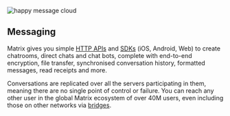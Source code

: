 <div>

![happy message cloud](assets/basic_elaboration_message_happy.svg)

## Messaging

</div>

Matrix gives you simple [HTTP APIs](https://spec.matrix.org) and [SDKs](/sdks/) (iOS, Android, Web) to create chatrooms,
direct chats and chat bots, complete with end-to-end encryption, file transfer,
synchronised conversation history, formatted messages, read receipts and more.

Conversations are replicated over all the servers participating in them, meaning there are no single point of control or
failure. You can reach any other user in the global Matrix ecosystem of over 40M users,
even including those on other networks via [bridges](/bridges/).
